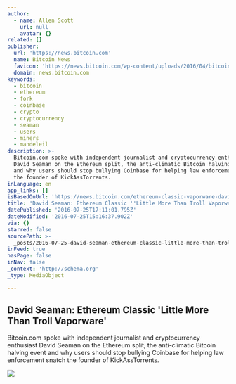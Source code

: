 ```yaml
---
author:
  - name: Allen Scott
    url: null
    avatar: {}
related: []
publisher:
  url: 'https://news.bitcoin.com'
  name: Bitcoin News
  favicon: 'https://news.bitcoin.com/wp-content/uploads/2016/04/bitcoin_fav.png'
  domain: news.bitcoin.com
keywords:
  - bitcoin
  - ethereum
  - fork
  - coinbase
  - crypto
  - cryptocurrency
  - seaman
  - users
  - miners
  - mandeleil
description: >-
  Bitcoin.com spoke with independent journalist and cryptocurrency enthusiast
  David Seaman on the Ethereum split, the anti-climatic Bitcoin halving event
  and why users should stop bullying Coinbase for helping law enforcement snatch
  the founder of KickAssTorrents.
inLanguage: en
app_links: []
isBasedOnUrl: 'https://news.bitcoin.com/ethereum-classic-vaporware-david-seaman/'
title: 'David Seaman: Ethereum Classic ''Little More Than Troll Vaporware'''
datePublished: '2016-07-25T17:11:01.795Z'
dateModified: '2016-07-25T15:16:37.902Z'
via: {}
starred: false
sourcePath: >-
  _posts/2016-07-25-david-seaman-ethereum-classic-little-more-than-troll-vapor.md
inFeed: true
hasPage: false
inNav: false
_context: 'http://schema.org'
_type: MediaObject

---
```

<article style=""><h1>David Seaman: Ethereum Classic 'Little More Than Troll Vaporware'</h1><p>Bitcoin.com spoke with independent journalist and cryptocurrency enthusiast David Seaman on the Ethereum split, the anti-climatic Bitcoin halving event and why users should stop bullying Coinbase for helping law enforcement snatch the founder of KickAssTorrents.</p><img src="https://news.bitcoin.com/wp-content/uploads/2016/07/seaman.jpg" /></article>